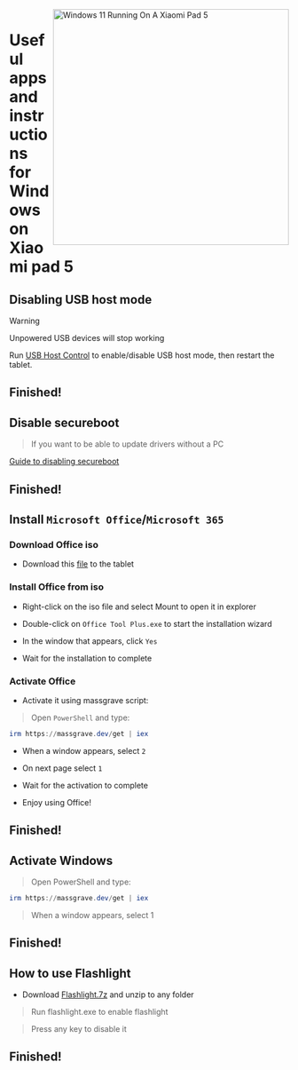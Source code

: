 <img align="right" src="https://raw.githubusercontent.com/erdilS/Port-Windows-11-Xiaomi-Pad-5/main/nabu.png" width="425" alt="Windows 11 Running On A Xiaomi Pad 5">

# Useful apps and instructions for Windows on Xiaomi pad 5

## Disabling USB host mode
> [!Warning]
> Unpowered USB devices will stop working

Run [USB Host Control](https://github.com/erdilS/Port-Windows-11-Xiaomi-Pad-5/releases/download/USBHost/USB.Host.Mode.Control.V4.0.vbs) to enable/disable USB host mode, then restart the tablet.

## Finished!

## Disable secureboot
> If you want to be able to update drivers without a PC

[Guide to disabling secureboot](/guide/English/disable-secureboot-en.md)

## Finished!

## Install ```Microsoft Office```/```Microsoft 365```

### Download Office iso 

- Download this [file](https://mega.nz/file/hjAiSL4T#G7kOKpsUFpyL2UW9RQmY2e96urcQW5xZKdc7ciaNOy8) to the tablet
  
### Install Office from iso

- Right-click on the iso file and select Mount to open it in explorer

- Double-click on ```Office Tool Plus.exe``` to start the installation wizard
  
- In the window that appears, click `Yes`
  
- Wait for the installation to complete
  
### Activate Office 

- Activate it using massgrave script:

> Open `PowerShell` and type: 

  ```powershell 
irm https://massgrave.dev/get | iex 
```

- When a window appears, select `2`

- On next page select `1`

- Wait for the activation to complete

- Enjoy using Office!

## Finished!

 ## Activate Windows

> Open PowerShell and type: 

  ```powershell 
irm https://massgrave.dev/get | iex 
```
> When a window appears, select 1

## Finished!

 ## How to use Flashlight 

 - Download [Flashlight.7z](https://github.com/erdilS/Port-Windows-11-Xiaomi-Pad-5/releases/download/1.0/flashlight_fix.7z) and unzip to any folder

> Run flashlight.exe to enable flashlight 

> Press any key to disable it

## Finished!


















